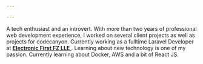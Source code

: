 ```yaml
---

---
```


A tech enthusiast and an introvert. With more than two years of professional web development experience,  I worked on several client projects as well as projects for codecanyon. Currently working as a fulltime Laravel Developer at [**Electronic First FZ LLE** ](https://www.electronicfirst.com/) . Learning about new technology is one of my passion. Currently learning about Docker, AWS and a bit of React JS.